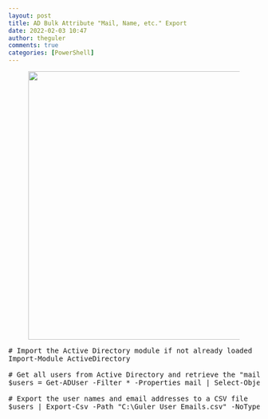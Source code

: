```yaml
---
layout: post
title: AD Bulk Attribute "Mail, Name, etc." Export
date: 2022-02-03 10:47
author: theguler
comments: true
categories: [PowerShell]
---
```

<!-- wp:image {"id":2148,"width":"537px","height":"auto","sizeSlug":"large","linkDestination":"none"} -->
<figure class="wp-block-image size-large is-resized"><img src="https://farukguler.com/assets/post_images/powershell-as-admin.webp?w=1024" alt="" class="wp-image-2148" style="width:537px;height:auto" /></figure>
<!-- /wp:image -->

<!-- wp:preformatted -->
<pre class="wp-block-preformatted"># Import the Active Directory module if not already loaded
Import-Module ActiveDirectory

# Get all users from Active Directory and retrieve the "mail" attribute
$users = Get-ADUser -Filter * -Properties mail | Select-Object <strong>Name, mail</strong>

# Export the user names and email addresses to a CSV file
$users | Export-Csv -Path "C:\Guler_User_Emails.csv" -NoTypeInformation</pre>
<!-- /wp:preformatted -->

<!-- wp:paragraph -->
<p></p>
<!-- /wp:paragraph -->
